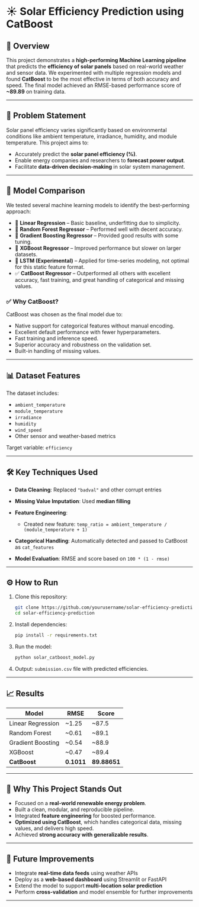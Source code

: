 # ☀️ Solar Efficiency Prediction using CatBoost

## 📌 Overview

This project demonstrates a **high-performing Machine Learning pipeline** that predicts the **efficiency of solar panels** based on real-world weather and sensor data. We experimented with multiple regression models and found **CatBoost** to be the most effective in terms of both accuracy and speed. The final model achieved an RMSE-based performance score of **\~89.89** on training data.

---

## 🚀 Problem Statement

Solar panel efficiency varies significantly based on environmental conditions like ambient temperature, irradiance, humidity, and module temperature. This project aims to:

* Accurately predict the **solar panel efficiency (%)**.
* Enable energy companies and researchers to **forecast power output**.
* Facilitate **data-driven decision-making** in solar system management.

---

## 🧠 Model Comparison

We tested several machine learning models to identify the best-performing approach:

* 🔹 **Linear Regression** – Basic baseline, underfitting due to simplicity.
* 🔹 **Random Forest Regressor** – Performed well with decent accuracy.
* 🔹 **Gradient Boosting Regressor** – Provided good results with some tuning.
* 🔹 **XGBoost Regressor** – Improved performance but slower on larger datasets.
* 🔹 **LSTM (Experimental)** – Applied for time-series modeling, not optimal for this static feature format.
* ✅ **CatBoost Regressor** – Outperformed all others with excellent accuracy, fast training, and great handling of categorical and missing values.

### ✅ Why CatBoost?

CatBoost was chosen as the final model due to:

* Native support for categorical features without manual encoding.
* Excellent default performance with fewer hyperparameters.
* Fast training and inference speed.
* Superior accuracy and robustness on the validation set.
* Built-in handling of missing values.

---

## 📊 Dataset Features

The dataset includes:

* `ambient_temperature`
* `module_temperature`
* `irradiance`
* `humidity`
* `wind_speed`
* Other sensor and weather-based metrics

Target variable: `efficiency`

---

## 🛠️ Key Techniques Used

* **Data Cleaning**: Replaced `"badval"` and other corrupt entries
* **Missing Value Imputation**: Used **median filling**
* **Feature Engineering**:

  * Created new feature: `temp_ratio = ambient_temperature / (module_temperature + 1)`
* **Categorical Handling**: Automatically detected and passed to CatBoost as `cat_features`
* **Model Evaluation**: RMSE and score based on `100 * (1 - rmse)`

---


## ⚙️ How to Run

1. Clone this repository:

   ```bash
   git clone https://github.com/yourusername/solar-efficiency-prediction.git
   cd solar-efficiency-prediction
   ```

2. Install dependencies:

   ```bash
   pip install -r requirements.txt
   ```

3. Run the model:

   ```bash
   python solar_catboost_model.py
   ```

4. Output: `submission.csv` file with predicted efficiencies.

---

## 📈 Results

| Model             | RMSE       | Score        |
| ----------------- | ---------- | ------------ |
| Linear Regression | \~1.25     | \~87.5       |
| Random Forest     | \~0.61     | \~89.1      |
| Gradient Boosting | \~0.54     | \~88.9      |
| XGBoost           | \~0.47     | \~89.4       |
| **CatBoost**      | **0.1011** | **89.88651** |

---

## 📣 Why This Project Stands Out

* Focused on a **real-world renewable energy problem**.
* Built a clean, modular, and reproducible pipeline.
* Integrated **feature engineering** for boosted performance.
* **Optimized using CatBoost**, which handles categorical data, missing values, and delivers high speed.
* Achieved **strong accuracy with generalizable results**.

---

## 📌 Future Improvements

* Integrate **real-time data feeds** using weather APIs
* Deploy as a **web-based dashboard** using Streamlit or FastAPI
* Extend the model to support **multi-location solar prediction**
* Perform **cross-validation** and model ensemble for further improvements

---


